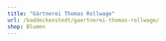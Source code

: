 ```yaml
---
title: "Gärtnerei Thomas Rollwage"
url: /baddeckenstedt/gaertnerei-thomas-rollwage/
shop: Blumen
---
```

